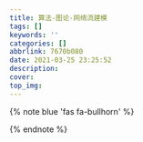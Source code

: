 ```yaml
---
title: 算法-图论-网络流建模
tags: []
keywords: ''
categories: []
abbrlink: 7670b080
date: 2021-03-25 23:25:52
description:
cover:
top_img:
---
```


{% note blue 'fas fa-bullhorn' %}



{% endnote %}